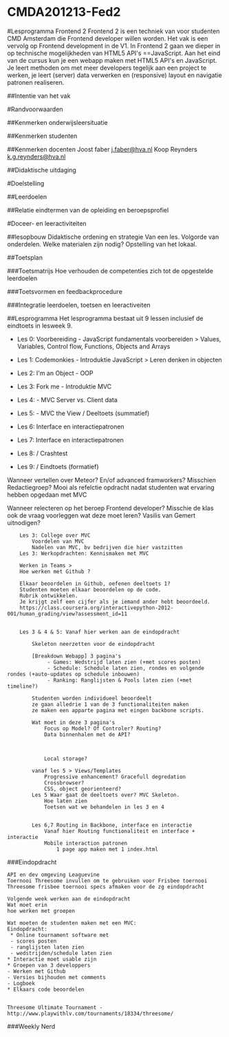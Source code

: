 CMDA201213-Fed2
===============

#Lesprogramma Frontend 2
Frontend 2 is een techniek van voor studenten CMD Amsterdam die Frontend developer willen worden.
Het vak is een vervolg op Frontend development in de V1. 
In Frontend 2 gaan we dieper in op technische mogelijkheden van HTML5 API's ==JavaScript. 
Aan het eind van de cursus kun je een webapp maken met HTML5 API's en JavaScript.   Je leert methoden om met meer developers tegelijk aan een project te werken, je leert (server) data verwerken en (responsive) layout en navigatie patronen realiseren.


##Intentie van het vak


#Randvoorwaarden

##Kenmerken onderwijsleersituatie

##Kenmerken studenten

##Kenmerken docenten
Joost faber j.faber@hva.nl
Koop Reynders k.g.reynders@hva.nl

##Didaktische uitdaging


#Doelstelling

##Leerdoelen

##Relatie eindtermen van de opleiding en beroepsprofiel


#Doceer- en leeractiviteiten

##lesopbouw
Didaktische ordening en strategie
Van een les. Volgorde van onderdelen. 
Welke materialen zijn nodig?
Opstelling van het lokaal.


##Toetsplan

###Toetsmatrijs
Hoe verhouden de competenties zich tot de opgestelde leerdoelen

###Toetsvormen en feedbackprocedure


###Integratie leerdoelen, toetsen en leeractiveiten



##Lesprogramma
Het lesprogramma bestaat uit 9 lessen inclusief de eindtoets in lesweek 9.

- Les 0: Voorbereiding - JavaScript fundamentals voorbereiden > Values, Variables, Control flow, Functions, Objects and Arrays
 
- Les 1: Codemonkies - Introduktie JavaScript > Leren denken in objecten

- Les 2: I'm an Object - OOP

- Les 3: Fork me - Introduktie MVC 

- Les 4: - MVC Server vs. Client data

- Les 5: - MVC the View / Deeltoets (summatief)

- Les 6: Interface en interactiepatronen

- Les 7: Interface en interactiepatronen

- Les 8: / Crashtest

- Les 9: / Eindtoets (formatief)


	
Wanneer vertellen over Meteor? En/of advanced framworkers?
	Misschien Redactiegroep? Mooi als refelctie opdracht
	nadat studenten wat ervaring hebben opgedaan met MVC
	
Wanneer relecteren op het beroep Frontend developer?	Misschie de klas ook de vraag voorleggen wat deze moet leren?
	Vasilis van Gemert uitnodigen?



		Les 3: College over MVC
			Voordelen van MVC
			Nadelen van MVC, bv bedrijven die hier vastzitten
		Les 3: Werkopdrachten: Kennismaken met MVC

		Werken in Teams > 
		Hoe werken met Github ?
		
		Elkaar beoordelen in Github, oefenen deeltoets 1?
		Studenten moeten elkaar beoordelen op de code. 
		Rubrik ontwikkelen.
		Je krijgt zelf een cijfer als je iemand ander hebt beoordeeld.
		https://class.coursera.org/interactivepython-2012-001/human_grading/view?assessment_id=11
		
		
		Les 3 & 4 & 5: Vanaf hier werken aan de eindopdracht

			Skeleton neerzetten voor de eindopdracht
		
			[Breakdown Webapp] 3 pagina's
				 - Games: Wedstrijd laten zien (+met scores posten) 
				 - Schedule: Schedule laten zien, rondes en volgende rondes (+auto-updates op schedule inbouwen)
				 - Ranking: Ranglijsten & Pools laten zien (+met timeline?)
			
			Studenten worden individueel beoordeelt 
			ze gaan alledrie 1 van de 3 functionaliteiten maken
			ze maken een apparte pagina met eingen backbone scripts.

			Wat moet in deze 3 pagina's			
				Focus op Model? Of Controler? Routing?
				Data binnenhalen met de API?
				


				Local storage?

			vanaf les 5 > Views/Templates
				Progressive enhancement? Gracefull degredation
				Crossbrowser?
				CSS, object georienteerd?
			Les 5 Waar gaat de deeltoets over? MVC Skeleton. 
				Hoe laten zien
				Toetsen wat we behandelen in les 3 en 4
				
				
			Les 6,7 Routing in Backbone, interface en interactie
				Vanaf hier Routing functionaliteit en interface + interactie
				Mobile interaction patronen
					1 page app maken met 1 index.html




###Eindopdracht

	API en dev omgeving Leaguevine
	Toernooi Threesome invullen om te gebruiken voor Frisbee toernooi
	Threesome frisbee toernooi specs afmaken voor de zg eindopdracht

	Volgende week werken aan de eindopdracht
	Wat moet erin
	hoe werken met groepen

	Wat moeten de studenten maken met een MVC:
	Eindopdracht: 
	 * Online tournament software met 
	 - scores posten
	 - ranglijsten laten zien
	 - wedstrijden/schedule laten zien
	* Interactie moet usable zijn
	* Groepen van 3 developpers
	- Werken met Github
	- Versies bijhouden met comments
	- Logboek
	* Elkaars code beoordelen
	

	Threesome Ultimate Tournament - http://www.playwithlv.com/tournaments/18334/threesome/
		


###Weekly Nerd





